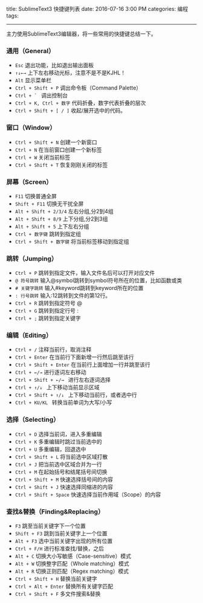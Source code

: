 title: SublimeText3 快捷键列表
date: 2016-07-16 3:00 PM
categories: 编程
tags: 

----

主力使用SublimeText3编辑器，将一些常用的快捷键总结一下。

### 通用（General）
- `Esc` 退出功能，比如退出输出面板
- `↑↓←→`	上下左右移动光标，注意不是不是KJHL！
- `Alt`	显示菜单栏
- `Ctrl + Shift + P`	调出命令板（Command Palette）
- ``Ctrl + ` ``	调出控制台
- `Ctrl + K, Ctrl + 数字`	代码折叠，数字代表折叠的层次
- `Ctrl + Shift + [ / ]`	收起/展开选中的代码。

<!--more-->

### 窗口（Window）
- `Ctrl + Shift + N`	创建一个新窗口
- `Ctrl + N`	在当前窗口创建一个新标签
- `Ctrl + W`	关闭当前标签
- `Ctrl + Shift + T`	恢复刚刚关闭的标签

### 屏幕（Screen）
- `F11`	切换普通全屏
- `Shift + F11`	切换无干扰全屏
- `Alt + Shift + 2/3/4`	左右分组,分2到4组
- `Alt + Shift + 8/9`	上下分组,分2到3组
- `Alt + Shift + 5`	上下左右分组
- `Ctrl + 数字键`	跳转到指定组
- `Ctrl + Shift + 数字键`	将当前标签移动到指定组

### 跳转（Jumping）
- `Ctrl + P`	跳转到指定文件，输入文件名后可以打开对应文件
- `@ 符号跳转`	输入@symbol跳转到symbol符号所在的位置，比如函数或类
- `# 关键字跳转`	输入#keyword跳转到keyword所在的位置
- `: 行号跳转`	输入:12跳转到文件的第12行。
- `Ctrl + R`	跳转到指定符号 @
- `Ctrl + G`	跳转到指定行号 :
- `Ctrl + ;`	跳转到指定关键字

### 编辑（Editing）
- `Ctrl + /`	注释当前行，取消注释
- `Ctrl + Enter`	在当前行下面新增一行然后跳至该行
- `Ctrl + Shift + Enter`	在当前行上面增加一行并跳至该行
- `Ctrl + ←/→`	进行逐词左右移动
- `Ctrl + Shift + ←/→ `	进行左右逐词选择
- `Ctrl + ↑/↓ `	上下移动当前显示区域
- `Ctrl + Shift + ↑/↓ ` 上下移动当前行，或者选中行
- `Ctrl + KU/KL `	转换当前单词为大写/小写

### 选择（Selecting）
- `Ctrl + D`	选择当前词，进入多重编辑
- `Ctrl + K`	多重编辑时跳过当前选中的
- `Ctrl + U`	多重编辑，回退选中
- `Ctrl + Shift + L`	将当前选中区域打散
- `Ctrl + J`	把当前选中区域合并为一行
- `Ctrl + M`	在起始括号和结尾括号间切换
- `Ctrl + Shift + M`	快速选择括号间的内容
- `Ctrl + Shift + J`	快速选择同缩进的内容
- `Ctrl + Shift + Space`	快速选择当前作用域（Scope）的内容

### 查找&替换（Finding&Replacing）
- `F3`	跳至当前关键字下一个位置
- `Shift + F3`	跳到当前关键字上一个位置
- `Alt + F3`	选中当前关键字出现的所有位置
- `Ctrl + F/H`	进行标准查找/替换，之后
- `Alt + C`	切换大小写敏感（Case-sensitive）模式
- `Alt + W`	切换整字匹配（Whole matching）模式
- `Alt + R`	切换正则匹配（Regex matching）模式
- `Ctrl + Shift + H`	替换当前关键字
- `Ctrl + Alt + Enter`	替换所有关键字匹配
- `Ctrl + Shift + F`	多文件搜索&替换
